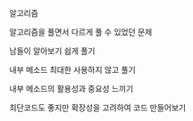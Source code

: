알고리즘

알고리즘을 풀면서 다르게 풀 수 있었던 문제

남들이 알아보기 쉽게 풀기

내부 메소드 최대한 사용하지 않고 풀기

내부 메소드의 활용성과 중요성 느끼기

최단코드도 좋지만 확장성을 고려하여 코드 만들어보기
